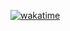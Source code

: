 [![wakatime](https://wakatime.com/badge/github/btjandra15/btjandra15.svg)](https://wakatime.com/badge/github/btjandra15/btjandra15)

